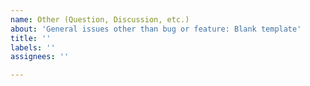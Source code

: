 ```yaml
---
name: Other (Question, Discussion, etc.)
about: 'General issues other than bug or feature: Blank template'
title: ''
labels: ''
assignees: ''

---
```



